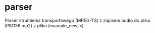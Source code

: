 # parser
Parser strumienia transportowego (MPEG-TS)
z zapisem audio do pliku (PID136.mp2)
z pliku (example_new.ts)
